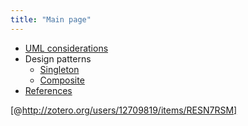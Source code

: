 ```yaml
---
title: "Main page"
---
```


- [UML considerations](uml-considerations.html)
- Design patterns
    - [Singleton](singleton.html)
    - [Composite](composite.html)
- [References](references.html)

[@http://zotero.org/users/12709819/items/RESN7RSM]